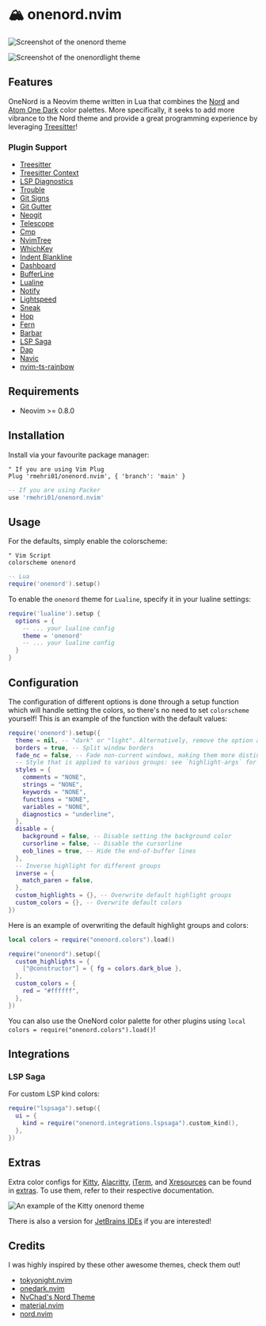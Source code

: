 # 🏔️ onenord.nvim

![Screenshot of the onenord theme](https://user-images.githubusercontent.com/52933714/138731499-c4092892-46cf-45e6-8947-edb5dfe32c06.png)

![Screenshot of the onenordlight theme](https://user-images.githubusercontent.com/52933714/144966905-4b17902b-53bb-4de7-8bd8-bb7d72603ca6.png)

## Features

OneNord is a Neovim theme written in Lua that combines the [Nord](https://www.nordtheme.com) and [Atom One Dark](https://github.com/atom/atom/tree/master/packages/one-dark-ui) color palettes. More specifically, it seeks to add more vibrance to the Nord theme and provide a great programming experience by leveraging [Treesitter](https://github.com/nvim-treesitter/nvim-treesitter)!

### Plugin Support

- [Treesitter](https://github.com/nvim-treesitter/nvim-treesitter)
- [Treesitter Context](https://github.com/nvim-treesitter/nvim-treesitter-context)
- [LSP Diagnostics](https://neovim.io/doc/user/lsp.html)
- [Trouble](https://github.com/folke/trouble.nvim)
- [Git Signs](https://github.com/lewis6991/gitsigns.nvim)
- [Git Gutter](https://github.com/airblade/vim-gitgutter)
- [Neogit](https://github.com/TimUntersberger/neogit)
- [Telescope](https://github.com/nvim-telescope/telescope.nvim)
- [Cmp](https://github.com/hrsh7th/nvim-cmp)
- [NvimTree](https://github.com/kyazdani42/nvim-tree.lua)
- [WhichKey](https://github.com/folke/which-key.nvim)
- [Indent Blankline](https://github.com/lukas-reineke/indent-blankline.nvim)
- [Dashboard](https://github.com/glepnir/dashboard-nvim)
- [BufferLine](https://github.com/akinsho/nvim-bufferline.lua)
- [Lualine](https://github.com/hoob3rt/lualine.nvim)
- [Notify](https://github.com/rcarriga/nvim-notify)
- [Lightspeed](https://github.com/ggandor/lightspeed.nvim)
- [Sneak](https://github.com/justinmk/vim-sneak)
- [Hop](https://github.com/phaazon/hop.nvim)
- [Fern](https://github.com/lambdalisue/fern.vim)
- [Barbar](https://github.com/romgrk/barbar.nvim)
- [LSP Saga](https://github.com/glepnir/lspsaga.nvim)
- [Dap](https://github.com/mfussenegger/nvim-dap)
- [Navic](https://github.com/SmiteshP/nvim-navic)
- [nvim-ts-rainbow](https://sr.ht/~p00f/nvim-ts-rainbow/)

## Requirements

- Neovim >= 0.8.0

## Installation

Install via your favourite package manager:
```vim
" If you are using Vim Plug
Plug 'rmehri01/onenord.nvim', { 'branch': 'main' }
```

```lua
-- If you are using Packer
use 'rmehri01/onenord.nvim'
```

## Usage

For the defaults, simply enable the colorscheme:
```vim
" Vim Script
colorscheme onenord
```

```lua
-- Lua
require('onenord').setup()
```

To enable the `onenord` theme for `Lualine`, specify it in your lualine settings:

```lua
require('lualine').setup {
  options = {
    -- ... your lualine config
    theme = 'onenord'
    -- ... your lualine config
  }
}
```

## Configuration

The configuration of different options is done through a setup function which will handle setting the colors, so there's no need to set `colorscheme` yourself! This is an example of the function with the default values:
```lua
require('onenord').setup({
  theme = nil, -- "dark" or "light". Alternatively, remove the option and set vim.o.background instead
  borders = true, -- Split window borders
  fade_nc = false, -- Fade non-current windows, making them more distinguishable
  -- Style that is applied to various groups: see `highlight-args` for options
  styles = {
    comments = "NONE",
    strings = "NONE",
    keywords = "NONE",
    functions = "NONE",
    variables = "NONE",
    diagnostics = "underline",
  },
  disable = {
    background = false, -- Disable setting the background color
    cursorline = false, -- Disable the cursorline
    eob_lines = true, -- Hide the end-of-buffer lines
  },
  -- Inverse highlight for different groups
  inverse = {
    match_paren = false,
  },
  custom_highlights = {}, -- Overwrite default highlight groups
  custom_colors = {}, -- Overwrite default colors
})
```

Here is an example of overwriting the default highlight groups and colors:

```lua
local colors = require("onenord.colors").load()

require("onenord").setup({
  custom_highlights = {
    ["@constructor"] = { fg = colors.dark_blue },
  },
  custom_colors = {
    red = "#ffffff",
  },
})
```

You can also use the OneNord color palette for other plugins using `local colors = require("onenord.colors").load()`!

## Integrations

### LSP Saga

For custom LSP kind colors:

```lua
require("lspsaga").setup({
  ui = {
    kind = require("onenord.integrations.lspsaga").custom_kind(),
  },
})
```

## Extras

Extra color configs for [Kitty](extras/kitty/), [Alacritty](extras/alacritty/), [iTerm](extras/iterm/), and [Xresources](extras/xresources/) can be found in [extras](https://github.com/rmehri01/onenord.nvim/blob/main/extras). To use them, refer to their respective documentation.

![An example of the Kitty onenord theme](https://user-images.githubusercontent.com/52933714/139562438-d05ceebe-cf01-4948-bdab-6d0969f22087.png)

There is also a version for [JetBrains IDEs](https://github.com/rmehri01/onenord-jetbrains) if you are interested!

## Credits

I was highly inspired by these other awesome themes, check them out!

- [tokyonight.nvim](https://github.com/folke/tokyonight.nvim)
- [onedark.nvim](https://github.com/navarasu/onedark.nvim)
- [NvChad's Nord Theme](https://github.com/NvChad/NvChad#theme-showcase)
- [material.nvim](https://github.com/marko-cerovac/material.nvim)
- [nord.nvim](https://github.com/shaunsingh/nord.nvim)
